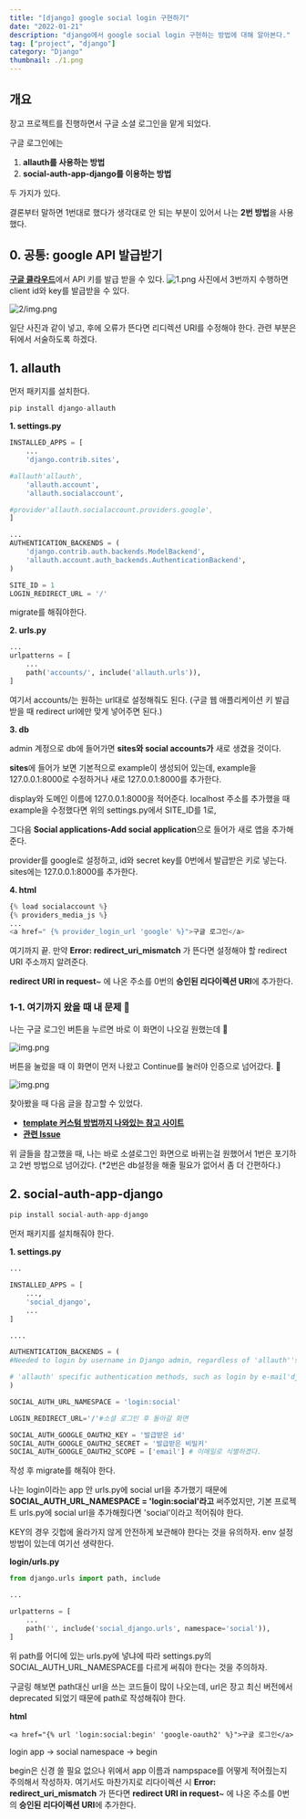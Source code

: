 ```yaml
---
title: "[django] google social login 구현하기"
date: "2022-01-21"
description: "django에서 google social login 구현하는 방법에 대해 알아본다."
tag: ["project", "django"]
category: "Django"
thumbnail: ./1.png
---
```


## 개요

장고 프로젝트를 진행하면서 구글 소셜 로그인을 맡게 되었다.

구글 로그인에는

1. **allauth를 사용하는 방법**
2. **social-auth-app-django를 이용하는 방법**

두 가지가 있다.

결론부터 말하면 1번대로 했다가 생각대로 안 되는 부분이 있어서 나는 **2번 방법**을 사용했다.

## **0. 공통: google API 발급받기**

[**구글 클라우드**](https://console.cloud.google.com/)에서 API 키를 발급 받을 수 있다.
![1.png](./1.png)
사진에서 3번까지 수행하면 client id와 key를 발급받을 수 있다.

![2/img.png](./2.png)

일단 사진과 같이 넣고, 후에 오류가 뜬다면 리디렉션 URI를 수정해야 한다. 관련 부분은 뒤에서 서술하도록 하겠다.

## **1. allauth**

먼저 패키지를 설치한다.

```python
pip install django-allauth
```

**1. settings.py**

```python
INSTALLED_APPS = [
    ...
    'django.contrib.sites',

#allauth'allauth',
    'allauth.account',
    'allauth.socialaccount',

#provider'allauth.socialaccount.providers.google',
]

...
AUTHENTICATION_BACKENDS = (
    'django.contrib.auth.backends.ModelBackend',
    'allauth.account.auth_backends.AuthenticationBackend',
)

SITE_ID = 1
LOGIN_REDIRECT_URL = '/'
```

migrate를 해줘야한다.

**2. urls.py**

```python
...
urlpatterns = [
    ...
    path('accounts/', include('allauth.urls')),
]
```

여기서 accounts/는 원하는 url대로 설정해줘도 된다. (구글 웹 애플리케이션 키 발급받을 때 redirect url에만 맞게 넣어주면 된다.)

**3. db**

admin 계정으로 db에 들어가면 **sites와 social accounts가** 새로 생겼을 것이다.

**sites**에 들어가 보면 기본적으로 example이 생성되어 있는데, example을 127.0.0.1:8000로 수정하거나 새로 127.0.0.1:8000를 추가한다.

display와 도메인 이름에 127.0.0.1:8000을 적어준다.
localhost 주소를 추가했을 때 example을 수정했다면 위의 settings.py에서 SITE_ID를 1로,

그다음 **Social applications-Add social application**으로 들어가 새로 앱을 추가해준다.

provider를 google로 설정하고, id와 secret key를 0번에서 발급받은 키로 넣는다.
sites에는 127.0.0.1:8000를 추가한다.

**4. html**

```python
{% load socialaccount %}
{% providers_media_js %}
...
<a href=" {% provider_login_url 'google' %}">구글 로그인</a>
```

여기까지 끝. 만약 **Error: redirect_uri_mismatch** 가 뜬다면 설정해야 할 redirect URI 주소까지 알려준다.

**redirect URI in request**~ 에 나온 주소를 0번의 **승인된 리다이렉션 URI**에 추가한다.

### **1-1. 여기까지 왔을 때 내 문제 🤔**

나는 구글 로그인 버튼을 누르면 바로 이 화면이 나오길 원했는데 🔽

![img.png](./3.png)

버튼을 눌렀을 때 이 화면이 먼저 나왔고 Continue를 눌러야 인증으로 넘어갔다. 🔽

![img.png](./4.png)

찾아봤을 때 다음 글을 참고할 수 있었다.

- [**template 커스텀 방법까지 나와있는 참고 사이트**](https://learndjango.com/tutorials/django-log-in-email-not-username)
- [**관련 Issue**](https://github.com/pennersr/django-allauth/issues/345)

위 글들을 참고했을 때, 나는 바로 소셜로그인 화면으로 바뀌는걸 원했어서 1번은 포기하고 2번 방법으로 넘어갔다. (\*2번은 db설정을 해줄 필요가 없어서 좀 더 간편하다.)

## **2. social-auth-app-django**

```python
pip install social-auth-app-django
```

먼저 패키지를 설치해줘야 한다.

**1. settings.py**

```python
...

INSTALLED_APPS = [
    ...,
    'social_django',
    ...
]

....

AUTHENTICATION_BACKENDS = (
#Needed to login by username in Django admin, regardless of 'allauth''social_core.backends.google.GoogleOAuth2',

# 'allauth' specific authentication methods, such as login by e-mail'django.contrib.auth.backends.ModelBackend',
)

SOCIAL_AUTH_URL_NAMESPACE = 'login:social'

LOGIN_REDIRECT_URL='/'#소셜 로그인 후 돌아갈 화면

SOCIAL_AUTH_GOOGLE_OAUTH2_KEY = '발급받은 id'
SOCIAL_AUTH_GOOGLE_OAUTH2_SECRET = '발급받은 비밀키'
SOCIAL_AUTH_GOOGLE_OAUTH2_SCOPE = ['email'] # 이메일로 식별하겠다.
```

작성 후 migrate를 해줘야 한다.

나는 login이라는 app 안 urls.py에 social url을 추가했기 때문에 **SOCIAL_AUTH_URL_NAMESPACE = 'login:social'라고** 써주었지만, 기본 프로젝트 urls.py에 social url을 추가해줬다면 'social'이라고 적어줘야 한다.

KEY의 경우 깃헙에 올라가지 않게 안전하게 보관해야 한다는 것을 유의하자. env 설정 방법이 있는데 여기선 생략한다.

**login/urls.py**

```python
from django.urls import path, include

...

urlpatterns = [
    ...
    path('', include('social_django.urls', namespace='social')),
]
```

위 path를 어디에 있는 urls.py에 넣냐에 따라 settings.py의 SOCIAL_AUTH_URL_NAMESPACE를 다르게 써줘야 한다는 것을 주의하자.

구글링 해보면 path대신 url을 쓰는 코드들이 많이 나오는데, url은 장고 최신 버전에서 deprecated 되었기 때문에 path로 작성해줘야 한다.

**html**

```
<a href="{% url 'login:social:begin' 'google-oauth2' %}">구글 로그인</a>
```

login app -> social namespace -> begin

begin은 신경 쓸 필요 없으나 위에서 app 이름과 nampspace를 어떻게 적어줬는지 주의해서 작성하자.
여기서도 마찬가지로 리다이렉션 시 **Error: redirect_uri_mismatch** 가 뜬다면 **redirect URI in request**~ 에 나온 주소를 0번의 **승인된 리다이렉션 URI**에 추가한다.
